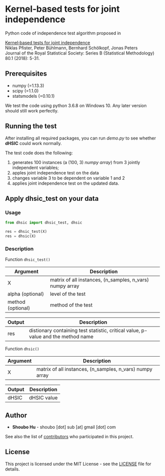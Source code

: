 # Kernel‐based tests for joint independence

Python code of independence test algorithm proposed in

[Kernel‐based tests for joint independence](https://rss.onlinelibrary.wiley.com/doi/full/10.1111/rssb.12235?casa_token=1akkBcxMiBUAAAAA%3AG5ZNfHSt55CNjciCMT2R6uUTMx0RZ8ElretpE6jQgJbDkHombBp0OTG_oIkeqAOhlZ-u6Q5GYjsyG3tGcg)  
Niklas Pfister, Peter Bühlmann, Bernhard Schölkopf, Jonas Peters  
Journal of the Royal Statistical Society: Series B (Statistical Methodology) 80.1 (2018): 5-31.

## Prerequisites

- numpy (=1.13.3)
- scipy (=1.1.0)
- statsmodels (=0.10.1)

We test the code using python 3.6.8 on Windows 10. Any later version should still work perfectly.

## Running the test

After installing all required packages, you can run *demo.py* to see whether **dHSIC** could work normally.

The test code does the following:

1. generates 100 instances (a (100, 3) *numpy array*) from 3 jointly independent variables;
2. apples joint independence test on the data
3. changes variable 3 to be dependent on variable 1 and 2
4. applies joint independence test on the updated data.

## Apply **dhsic_test** on your data

### Usage

```python
from dhsic import dhsic_test, dhsic

res = dhsic_test(X)
res = dhsic(X)
```

### Description

Function `dhsic_test()`

| Argument  | Description  |
|---|---|
|X | matrix of all instances, (n_samples, n_vars) numpy array |
|alpha (optional) | level of the test |
|method (optional) | method of the test |

| Output  | Description  |
|---|---|
| res | distionary containing test statistic, critical value, p-value and the method name |

Function `dhsic()`

| Argument  | Description  |
|---|---|
|X | matrix of all instances, (n_samples, n_vars) numpy array |

| Output  | Description  |
|---|---|
| dHSIC | dHSIC value |

## Author

- **Shoubo Hu** - shoubo [dot] sub [at] gmail [dot] com

See also the list of [contributors](https://github.com/amber0309/Kernel-based-tests-for-joint-independence/graphs/contributors) who participated in this project.

## License

This project is licensed under the MIT License - see the [LICENSE](LICENSE) file for details.
